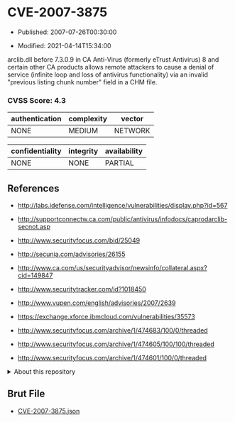 # CVE-2007-3875

- Published: 2007-07-26T00:30:00

- Modified: 2021-04-14T15:34:00

arclib.dll before 7.3.0.9 in CA Anti-Virus (formerly eTrust Antivirus) 8 and certain other CA products allows remote attackers to cause a denial of service (infinite loop and loss of antivirus functionality) via an invalid "previous listing chunk number" field in a CHM file.

### CVSS Score: **4.3**

| authentication | complexity | vector |
| --- | --- | --- |
| NONE | MEDIUM | NETWORK |

| confidentiality | integrity | availability |
| --- | --- | --- |
| NONE | NONE | PARTIAL |

## References

* http://labs.idefense.com/intelligence/vulnerabilities/display.php?id=567

* http://supportconnectw.ca.com/public/antivirus/infodocs/caprodarclib-secnot.asp

* http://www.securityfocus.com/bid/25049

* http://secunia.com/advisories/26155

* http://www.ca.com/us/securityadvisor/newsinfo/collateral.aspx?cid=149847

* http://www.securitytracker.com/id?1018450

* http://www.vupen.com/english/advisories/2007/2639

* https://exchange.xforce.ibmcloud.com/vulnerabilities/35573

* http://www.securityfocus.com/archive/1/474683/100/0/threaded

* http://www.securityfocus.com/archive/1/474605/100/100/threaded

* http://www.securityfocus.com/archive/1/474601/100/0/threaded

<details>
<summary>About this repository</summary> 

  This repository is part of the project [Live Hack CVE](https://github.com/Live-Hack-CVE). Main website can be found [www.live-hack.org](https://www.live-hack.org) 
  
  Made by [Sn0wAlice](https://github.com/Sn0wAlice) for the people that care about security and need to have a feed of the latest CVEs. Hope you enjoy it, don't forget to star the repo and follow me on [Twitter](https://twitter.com/Sn0wAlice) and [Github](https://github.com/Sn0wAlice). And that is my [personnal website](https://www.alice-snow.me/)

  - [Home Page](https://github.com/Live-Hack-CVE)
  - [Framework](https://github.com/Live-Hack-CVE/cve-framework)
  - [CVE database](https://github.com/Live-Hack-CVE/full_database)
  - [Changelog](https://github.com/Live-Hack-CVE/Changelog)
</details>

## Brut File

* [CVE-2007-3875.json](https://raw.githubusercontent.com/Live-Hack-CVE/full_database/main/cves/2007/CVE-2007-3875.json)

